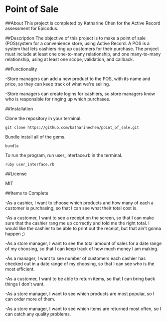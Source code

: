 # Point of Sale 

##About 
This project is completed by Katharine Chen for the Active Record assessment for Epicodus. 

##Description 
The objective of this project is to make a point of sale (POS)system for a convenience store, using Active Record. A POS is a system that lets cashiers ring up customers for their purchase. The project must include at least one one-to-many relationship, and one many-to-many relationship, using at least one scope, validation, and callback.  

##Functionality 

-Store managers can add a new product to the POS, with its name and price, so they can keep track of what we're selling.

-Store managers can create logins for cashiers, so store managers know who is responsible for ringing up which purchases.

##Installation 

Clone the repository in your terminal. 
	
	git clone https://github.com/katharinechen/point_of_sale.git 

Bundle install all of the gems. 

	bundle 

To run the program, run user_interface.rb in the terminal. 

	ruby user_interface.rb 

##License

MIT

##Items to Complete 

-As a cashier, I want to choose which products and how many of each a customer is purchasing, so that I can see what their total cost is.

-As a customer, I want to see a receipt on the screen, so that I can make sure that the cashier rang me up correctly and told me the right total. I would like the cashier to be able to print out the receipt, but that ain't gonna happen ;)

-As a store manager, I want to see the total amount of sales for a date range of my choosing, so that I can keep track of how much money I am making.

-As a manager, I want to see number of customers each cashier has checked out in a date range of my choosing, so that I can see who is the most efficient.

-As a customer, I want to be able to return items, so that I can bring back things I don't want.

-As a store manager, I want to see which products are most popular, so I can order more of them.

-As a store manager, I want to see which items are returned most often, so I can catch any quality problems.